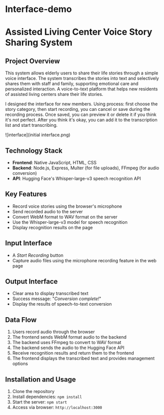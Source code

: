 # Interface-demo

# Assisted Living Center Voice Story Sharing System

## Project Overview

This system allows elderly users to share their life stories through a simple voice interface. The system transcribes the stories into text and selectively shares them with staff and family, supporting emotional care and personalized interaction.
A voice-to-text platform that helps new residents of assisted living centers share their life stories.

I designed the interface for new members. Using process: first choose the story category, then start recording, you can cancel or save during the recording process. Once saved, you can preview it or delete it if you think it's not perfect. After you think it's okay, you can add it to the transcription list and start transcribing.

![interface](initial interface.png)

## Technology Stack

- **Frontend**: Native JavaScript, HTML, CSS
- **Backend**: Node.js, Express, Multer (for file uploads), FFmpeg (for audio conversion)
- **API**: Hugging Face's Whisper-large-v3 speech recognition API


## Key Features

- Record voice stories using the browser's microphone
- Send recorded audio to the server
- Convert WebM format to WAV format on the server
- Use the Whisper-large-v3 model for speech recognition
- Display recognition results on the page


## Input Interface

- A *Start Recording* button
- Capture audio files using the microphone recording feature in the web page

## Output Interface

- Clear area to display transcribed text
- Success message: "*Conversion complete!*"
- Display the results of speech-to-text conversion

## Data Flow

1. Users record audio through the browser
2. The frontend sends WebM format audio to the backend
3. The backend uses FFmpeg to convert to WAV format
4. The backend sends the audio to the Hugging Face API
5. Receive recognition results and return them to the frontend
6. The frontend displays the transcribed text and provides management options

## Installation and Usage

1. Clone the repository
2. Install dependencies: `npm install`
3. Start the server: `npm start`
4. Access via browser: `http://localhost:3000`

